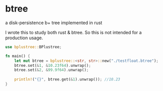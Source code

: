 # btree
a disk-persistence b+ tree implemented in rust

I wrote this to study both rust & btree. So this is not intended for a production usage.

```rust
use bplustree::BPlustree;

fn main() {
    let mut btree = bplustree::<str, str>::new("./testfloat.btree");
    btree.set(&1, &10.23f64).unwrap();
    btree.set(&2, &99.9f64).unwrap();
    
    println!("{}", btree.get(&1).unwrap()); //10.23
}
```
